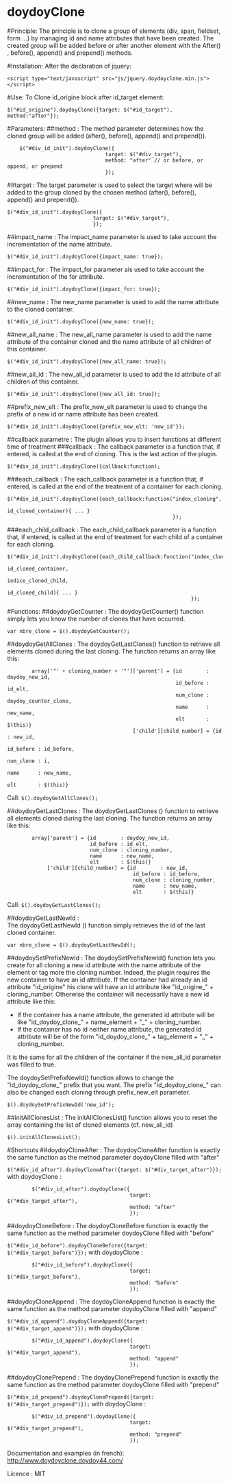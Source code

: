 doydoyClone
===========

#Principle:
The principle is to clone a group of elements (div, span, fieldset, form ...) by managing id and name attributes that have been created.
The created group will be added before or after another element with the After() , before(), append() and prepend() methods.

#Installation:
After the declaration of jquery:

`<script type="text/javascript" src="js/jquery.doydoyclone.min.js"></script>`

#Use:
To Clone id_origine block after id_target element:

`$("#id_origine").doydoyClone({target: $("#id_target"), method:"after"});`


#Parameters:
##method :
The method parameter determines how the cloned group will be added (after(), before(), append() and prepend()).
```
    $("#div_id_init").doydoyClone({
                                target: $("#div_target"), 
                                method: "after" // or before, or append, or prepend
                                });
```                            
##target :
The target parameter is used to select the target where will be added to the group cloned by the chosen method (after(), before(), append() and prepend()).
```
$("#div_id_init").doydoyClone({
                            target: $("#div_target"),
                            });
```
##impact_name :
The impact_name parameter is used to take account the incrementation of the name attribute.

`$("#div_id_init").doydoyClone({impact_name: true});`

##impact_for :
The impact_for parameter ais used to take account the incrementation of the for attribute.

`$("#div_id_init").doydoyClone({impact_for: true});`

##new_name :
The new_name parameter is used to add the name attribute to the cloned container.

`$("#div_id_init").doydoyClone({new_name: true});`

##new_all_name :
The new_all_name parameter is used to add the name attribute of the container cloned and the name attribute of all children of this container.

`$("#div_id_init").doydoyClone({new_all_name: true});`

##new_all_id :
The new_all_id parameter is used to add the id attribute of all children of this container.

`$("#div_id_init").doydoyClone({new_all_id: true});`

##prefix_new_elt :
The prefix_new_elt parameter is used to change the prefix of a new id or name attribute has been created.

`$("#div_id_init").doydoyClone({prefix_new_elt: 'new_id'});`
 
##callback parametre :
The plugin allows you to insert functions at different time of treatment
###callback :
The callback parameter is a function that, if entered, is called at the end of cloning. This is the last action of the plugin.

`$("#div_id_init").doydoyClone({callback:function);`
        
        
###each_callback :
The each_callback parameter is a function that, if entered, is called at the end of the treatment of a container for each cloning.
```
$("#div_id_init").doydoyClone({each_callback:function("index_cloning", 
                                                      id_cloned_container){ ... }
                                                      });
```
###each_child_callback :
The each_child_callback parameter is a function that, if entered, is called at the end of treatment for each child of a container for each cloning.
```
$("#div_id_init").doydoyClone({each_child_callback:function("index_cloning", 
                                                            id_cloned_container, 
                                                            indice_cloned_child, 
                                                            id_cloned_child){ ... }
                                                            });
```

#Functions:
##doydoyGetCounter :
The doydoyGetCounter() function simply lets you know the number of clones that have occurred.

`var nbre_clone = $().doydoyGetCounter();`

##doydoyGetAllClones :
The doydoyGetLastClones() function to retrieve all elements cloned during the last cloning.
The function returns an array like this:  
```        
        array['"' + cloning_number + '"']['parent'] = {id        : doydoy_new_id,
                                                       id_before : id_elt,
                                                       num_clone : doydoy_counter_clone,
                                                       name      : new_name,
                                                       elt       : $(this)}
                                         ['child'][child_number] = {id        : new_id,
                                                                    id_before : id_before,
                                                                    num_clone : i,
                                                                    name      : new_name,
                                                                    elt       : $(this)}
```                                                                        
Call:
`$().doydoyGetAllClones();`

##doydoyGetLastClones :
The doydoyGetLastClones () function to retrieve all elements cloned during the last cloning.
The function returns an array like this:  
```        
        array['parent'] = {id        : doydoy_new_id,
                           id_before : id_elt,
                           num_clone : cloning_number,
                           name      : new_name,
                           elt       : $(this)}
             ['child'][child_number] = {id        : new_id,
                                         id_before : id_before,
                                         num_clone : cloning_number,
                                         name      : new_name,
                                         elt       : $(this)}
```                                                                 
Call:
`$().doydoyGetLastClones();`   

##doydoyGetLastNewId :   
The doydoyGetLastNewId () function simply retrieves the id of the last cloned container.

`var nbre_clone = $().doydoyGetLastNewId();`
       
##doydoySetPrefixNewId :
The doydoySetPrefixNewId() function lets you create for all cloning a new id attribute with the name attribute of the element or tag more the cloning number.
Indeed, the plugin requires the new container to have an id attribute.
If the container had already an id attribute "id_origine" his clone will have an id attribute like "id_origine_" + cloning_number.
Otherwise the container will necessarily have a new id attribute like this:

* If the container has a name attribute, the generated id attribute will be like "id_doydoy_clone_" + name_element + "_" + cloning_number.
* If the container has no id neither name attribute, the generated id attribute will be of the form "id_doydoy_clone_" + tag_element + "_" + cloning_number.
    
It is the same for all the children of the container if the new_all_id parameter was filled to true.
    
The doydoySetPrefixNewId() function allows to change the "id_doydoy_clone_" prefix that you want.
The prefix "id_doydoy_clone_" can also be changed each cloning through prefix_new_elt parameter.
    
`$().doydoySetPrefixNewId('new_id');`

##initAllClonesList :
The initAllClonesList() function allows you to reset the array containing the list of cloned elements (cf. new_all_id)

`$().initAllClonesList();`

#Shortcuts
##doydoyCloneAfter :
The doydoyCloneAfter function is exactly the same function as the method parameter doydoyClone filled with "after"

`$("#div_id_after").doydoyCloneAfter({target: $("#div_target_after")});`
with doydoyClone : 
```      
        $("#div_id_after").doydoyClone({
                                        target: $("#div_target_after"), 
                                        method: "after"
                                        });                                                     
```        

##doydoyCloneBefore :
The doydoyCloneBefore function is exactly the same function as the method parameter doydoyClone filled with "before"

`$("#div_id_before").doydoyCloneBefore({target: $("#div_target_before")});`
with doydoyClone : 
```      
        $("#div_id_before").doydoyClone({
                                        target: $("#div_target_before"), 
                                        method: "before"
                                        });                                      
```               
                                            
##doydoyCloneAppend :
The doydoyCloneAppend function is exactly the same function as the method parameter doydoyClone filled with "append"

`$("#div_id_append").doydoyCloneAppend({target: $("#div_target_append")});`
with doydoyClone : 
```             
        $("#div_id_append").doydoyClone({
                                        target: $("#div_target_append"), 
                                        method: "append"
                                        });                                       
```            
                                               
##doydoyClonePrepend :
The doydoyClonePrepend function is exactly the same function as the method parameter doydoyClone filled with "prepend"

`$("#div_id_prepend").doydoyClonePrepend({target: $("#div_target_prepend")});`
with doydoyClone : 
```      
        $("#div_id_prepend").doydoyClone({
                                        target: $("#div_target_prepend"), 
                                        method: "prepend"
                                        });                                                
```                

Documentation and examples (in french):  http://www.doydoyclone.doydoy44.com/

Licence : MIT
